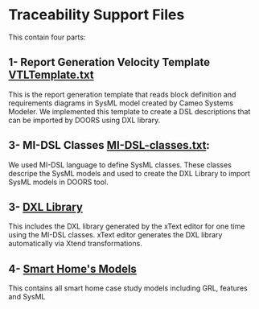 # Traceability Support Files
This contain four parts:


## 1- Report Generation Velocity Template [VTLTemplate.txt](SmartHome.txt)
This is the report generation template that reads block definition and requirements diagrams in SysML model created by Cameo Systems Modeler. 
We implemented this template to create a DSL descriptions that can be imported by DOORS using DXL library.    

## 3- MI-DSL Classes [MI-DSL-classes.txt](MI_DSL_Classes.txt):
We used MI-DSL language to define SysML classes. These classes descripe the SysML models and used to create the DXL Library to import SysML models in DOORS tool. 

## 3- [DXL Library](https://github.com/Smart-Contract-Modelling-uOttawa/Traceability/tree/main/CGS4Adaptation/DXL%20Library%20for%20SysML%20Model)
This includes the DXL library generated by the xText editor for one time using the MI-DSL classes. xText editor generates the DXL library automatically via Xtend transformations.

## 4- [Smart Home's Models](Models/README.md)
This contains all smart home case study models including GRL, features and SysML 



